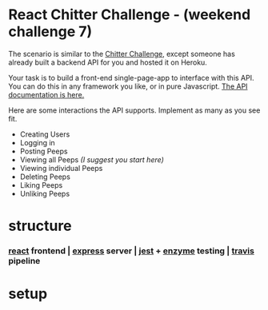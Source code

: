 # React Chitter Challenge - (weekend challenge 7)

The scenario is similar to the [Chitter Challenge](https://github.com/makersacademy/chitter-challenge), except someone has already built a backend API for you and hosted it on Heroku.

Your task is to build a front-end single-page-app to interface with this API. You can do this in any framework you like, or in pure Javascript. [The API documentation is here.](https://github.com/makersacademy/chitter_api_backend)

Here are some interactions the API supports. Implement as many as you see fit.

* Creating Users
* Logging in
* Posting Peeps
* Viewing all Peeps *(I suggest you start here)*
* Viewing individual Peeps
* Deleting Peeps
* Liking Peeps
* Unliking Peeps

# structure
### [react](https://reactjs.org/) frontend | [express](https://expressjs.com/) server | [jest](https://jestjs.io/) + [enzyme](https://airbnb.io/enzyme/) testing | [travis](https://travis-ci.org/) pipeline

# setup
